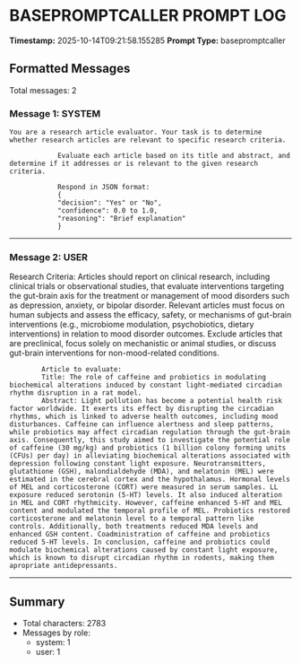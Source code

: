 # BASEPROMPTCALLER PROMPT LOG
**Timestamp:** 2025-10-14T09:21:58.155285
**Prompt Type:** basepromptcaller

## Formatted Messages
Total messages: 2

### Message 1: SYSTEM

```
You are a research article evaluator. Your task is to determine whether research articles are relevant to specific research criteria.

            Evaluate each article based on its title and abstract, and determine if it addresses or is relevant to the given research criteria.

            Respond in JSON format:
            {
            "decision": "Yes" or "No",
            "confidence": 0.0 to 1.0,
            "reasoning": "Brief explanation"
            }
```

---

### Message 2: USER

Research Criteria: Articles should report on clinical research, including clinical trials or observational studies, that evaluate interventions targeting the gut-brain axis for the treatment or management of mood disorders such as depression, anxiety, or bipolar disorder. Relevant articles must focus on human subjects and assess the efficacy, safety, or mechanisms of gut-brain interventions (e.g., microbiome modulation, psychobiotics, dietary interventions) in relation to mood disorder outcomes. Exclude articles that are preclinical, focus solely on mechanistic or animal studies, or discuss gut-brain interventions for non-mood-related conditions.

            Article to evaluate:
            Title: The role of caffeine and probiotics in modulating biochemical alterations induced by constant light-mediated circadian rhythm disruption in a rat model.
            Abstract: Light pollution has become a potential health risk factor worldwide. It exerts its effect by disrupting the circadian rhythms, which is linked to adverse health outcomes, including mood disturbances. Caffeine can influence alertness and sleep patterns, while probiotics may affect circadian regulation through the gut-brain axis. Consequently, this study aimed to investigate the potential role of caffeine (30 mg/kg) and probiotics (1 billion colony forming units (CFUs) per day) in alleviating biochemical alterations associated with depression following constant light exposure. Neurotransmitters, glutathione (GSH), malondialdehyde (MDA), and melatonin (MEL) were estimated in the cerebral cortex and the hypothalamus. Hormonal levels of MEL and corticosterone (CORT) were measured in serum samples. LL exposure reduced serotonin (5-HT) levels. It also induced alteration in MEL and CORT rhythmicity. However, caffeine enhanced 5-HT and MEL content and modulated the temporal profile of MEL. Probiotics restored corticosterone and melatonin level to a temporal pattern like controls. Additionally, both treatments reduced MDA levels and enhanced GSH content. Coadministration of caffeine and probiotics reduced 5-HT levels. In conclusion, caffeine and probiotics could modulate biochemical alterations caused by constant light exposure, which is known to disrupt circadian rhythm in rodents, making them apropriate antidepressants.

---

## Summary
- Total characters: 2783
- Messages by role:
  - system: 1
  - user: 1
